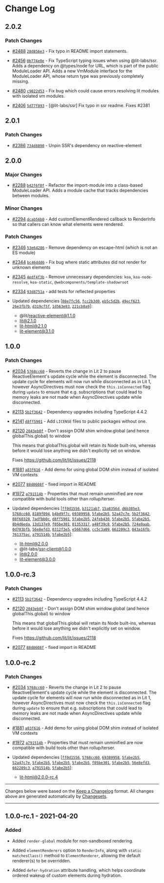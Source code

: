 # Change Log

## 2.0.2

### Patch Changes

- [#2488](https://github.com/lit/lit/pull/2488) [`28d856e3`](https://github.com/lit/lit/commit/28d856e3d737bf0a9f7930d2349671efdd1c0bbb) - Fix typo in README import statements.

- [#2456](https://github.com/lit/lit/pull/2456) [`0b774e0e`](https://github.com/lit/lit/commit/0b774e0e9e8b42bf28ea6107ebd7062d3c0a36ab) - Fix TypeScript typing issues when using @lit-labs/ssr. Adds a dependency on @types/node for URL, which is part of the public ModuleLoader API. Adds a new VmModule interface for the ModuleLoader API, whose return type was previously completely missing.

- [#2480](https://github.com/lit/lit/pull/2480) [`c9022d53`](https://github.com/lit/lit/commit/c9022d53c62a372af5447f58cafbb2a7866b6d70) - Fix bug which could cause errors resolving lit modules with isolated vm modules.

- [#2406](https://github.com/lit/lit/pull/2406) [`5d77f893`](https://github.com/lit/lit/commit/5d77f893c6debb3fb09f2fb81b99ac2aadefe09c) - [@lit-labs/ssr] Fix typo in ssr readme. Fixes #2381

## 2.0.1

### Patch Changes

- [#2386](https://github.com/lit/lit/pull/2386) [`734d8890`](https://github.com/lit/lit/commit/734d88909eb285d935cb583c016242d634fa2c75) - Unpin SSR's dependency on reactive-element

## 2.0.0

### Major Changes

- [#2288](https://github.com/lit/lit/pull/2288) [`b42f6f0f`](https://github.com/lit/lit/commit/b42f6f0f8b18e7efade96ce32a045374fe10530c) - Refactor the import-module into a class-based ModuleLoader API. Adds a module cache that tracks dependencies between modules.

### Minor Changes

- [#2294](https://github.com/lit/lit/pull/2294) [`dcab56b0`](https://github.com/lit/lit/commit/dcab56b0eeef6e05969c3682d3275a30ddf18d97) - Add customElementRendered callback to RenderInfo so that callers can know what elements were rendered.

### Patch Changes

- [#2346](https://github.com/lit/lit/pull/2346) [`53e64286`](https://github.com/lit/lit/commit/53e642868d2f06429dfd9bb33e89e2baa3b45b64) - Remove dependency on escape-html (which is not an ES module)

* [#2344](https://github.com/lit/lit/pull/2344) [`bc46ddd6`](https://github.com/lit/lit/commit/bc46ddd669047e2ce592a680c14f09b7681132e3) - Fix bug where static attributes did not render for unknown elements

- [#2345](https://github.com/lit/lit/pull/2345) [`4edf4f3b`](https://github.com/lit/lit/commit/4edf4f3b93d41c24a79814c303abc7281449d44b) - Remove unnecessary dependencies: `koa`, `koa-node-resolve`, `koa-static`,
  `@webcomponents/template-shadowroot`

* [#2334](https://github.com/lit/lit/pull/2334) [`93d8751a`](https://github.com/lit/lit/commit/93d8751a28237521380ddd6b2a3c1294962ba84e) - add tests for reflected properties

* Updated dependencies [[`08e7fc56`](https://github.com/lit/lit/commit/08e7fc566894d1916dc768c0843fce962ca4d6d4), [`fcc2b3d0`](https://github.com/lit/lit/commit/fcc2b3d0054e69e6f76588ea9f440117b6d0deed), [`eb5c5d2b`](https://github.com/lit/lit/commit/eb5c5d2b2159dcd8b2321fa9a221b8d56d127a11), [`49ecf623`](https://github.com/lit/lit/commit/49ecf6239033e9578184d46116e6b89676d091db), [`26e3fb7b`](https://github.com/lit/lit/commit/26e3fb7ba1d3ef778a9862ff73374802b4b4eb2e), [`d319cf5f`](https://github.com/lit/lit/commit/d319cf5fde1c2b70185ee9a6252067ed0edaf2fc), [`1d563e83`](https://github.com/lit/lit/commit/1d563e830c02a2d1a22e1e939f1ace971b1d1ae7), [`221cb0a9`](https://github.com/lit/lit/commit/221cb0a90787631dcc867959de19febd2ebd3fd0)]:
  - @lit/reactive-element@1.1.0
  - lit@2.1.0
  - lit-html@2.1.0
  - lit-element@3.1.0

## 1.0.0

### Patch Changes

- [#2034](https://github.com/lit/lit/pull/2034) [`5768cc60`](https://github.com/lit/lit/commit/5768cc604dc7fcb2c95165399180179d406bb257) - Reverts the change in Lit 2 to pause ReactiveElement's update cycle while the element is disconnected. The update cycle for elements will now run while disconnected as in Lit 1, however AsyncDirectives must now check the `this.isConnected` flag during `update` to ensure that e.g. subscriptions that could lead to memory leaks are not made when AsyncDirectives update while disconnected.

* [#2113](https://github.com/lit/lit/pull/2113) [`5b2f3642`](https://github.com/lit/lit/commit/5b2f3642ff91931b5b01f8bdd2ed98aba24f1047) - Dependency upgrades including TypeScript 4.4.2

- [#2141](https://github.com/lit/lit/pull/2141) [`d8ff5901`](https://github.com/lit/lit/commit/d8ff590120c2ac4830a1e4917a57a839c8011e39) - Add `LICENSE` files to public packages without one.

* [#2120](https://github.com/lit/lit/pull/2120) [`2043eb0f`](https://github.com/lit/lit/commit/2043eb0fc245f90620ec563aa7df90d7e3a2fa41) - Don't assign DOM shim window.global (and hence globalThis.global) to window

  This means that globalThis.global will retain its Node built-ins, whereas
  before it would lose anything we didn't explicitly set on window.

  Fixes https://github.com/lit/lit/issues/2118

- [#1881](https://github.com/lit/lit/pull/1881) [`a83f616`](https://github.com/lit/lit/commit/a83f616c493b745eb74f19db727731ae5a1f4e49) - Add demo for using global DOM shim instead of isolated VM contexts

* [#2077](https://github.com/lit/lit/pull/2077) [`88d8608f`](https://github.com/lit/lit/commit/88d8608fedb8817edea6ca106f3cf49ed5b896e1) - fixed import in README

- [#1972](https://github.com/lit/lit/pull/1972) [`a791514b`](https://github.com/lit/lit/commit/a791514b426b790de2bfa4c78754fb62815e71d4) - Properties that must remain unminified are now compatible with build tools other than rollup/terser.

- Updated dependencies [[`ff0d1556`](https://github.com/lit/lit/commit/ff0d15568fe79019ebfa6b72b88ba86aac4af91b), [`b3121ab7`](https://github.com/lit/lit/commit/b3121ab7ce71d6947d1081995e962806f32bc5ea), [`15a8356d`](https://github.com/lit/lit/commit/15a8356ddd59a1e80880a93acd21fadc9c24e14b), [`d6b385e3`](https://github.com/lit/lit/commit/d6b385e3e4ae2ff23c1ecc3164fa7bb1a20c7dd5), [`5768cc60`](https://github.com/lit/lit/commit/5768cc604dc7fcb2c95165399180179d406bb257), [`8189f094`](https://github.com/lit/lit/commit/8189f09406a5ee2f2c7351884486944fd46e1d5b), [`b4bd9f7c`](https://github.com/lit/lit/commit/b4bd9f7c7d036da8667cbd7075af4f6d6f27bc32), [`69389958`](https://github.com/lit/lit/commit/69389958ab41b2ad3074fd86926ed18dc9968302), [`5fabe2b5`](https://github.com/lit/lit/commit/5fabe2b5ae4ab8fba9dc2d23a69105d32e4c0705), [`52a47c7e`](https://github.com/lit/lit/commit/52a47c7e25d71ff802083ca9b0751724efd3a4f4), [`5b2f3642`](https://github.com/lit/lit/commit/5b2f3642ff91931b5b01f8bdd2ed98aba24f1047), [`08f60328`](https://github.com/lit/lit/commit/08f60328abf83113fe82c9d8ee43dc71f10a9b77), [`7adfbb0c`](https://github.com/lit/lit/commit/7adfbb0cd32a7eab82551aa6c9d1434e7c4b563e), [`d8ff5901`](https://github.com/lit/lit/commit/d8ff590120c2ac4830a1e4917a57a839c8011e39), [`5fabe2b5`](https://github.com/lit/lit/commit/5fabe2b5ae4ab8fba9dc2d23a69105d32e4c0705), [`24feb430`](https://github.com/lit/lit/commit/24feb4306ec3ddf2996c678a266a211b52f6aff2), [`5fabe2b5`](https://github.com/lit/lit/commit/5fabe2b5ae4ab8fba9dc2d23a69105d32e4c0705), [`5fabe2b5`](https://github.com/lit/lit/commit/5fabe2b5ae4ab8fba9dc2d23a69105d32e4c0705), [`0b4d6eda`](https://github.com/lit/lit/commit/0b4d6eda5220aeb53abe250217d70dcb8f45fe43), [`13d137e9`](https://github.com/lit/lit/commit/13d137e96456e8243fa5e3dbfbaf8d8e510016a7), [`f05be301`](https://github.com/lit/lit/commit/f05be301e36fce93ae887007c0bdd328e5434225), [`01353317`](https://github.com/lit/lit/commit/013533178ded7fb5e533e15f6dc982de25d12b94), [`a48f39c8`](https://github.com/lit/lit/commit/a48f39c8d5872dbc9a19a9bc72b22692950071f5), [`5fabe2b5`](https://github.com/lit/lit/commit/5fabe2b5ae4ab8fba9dc2d23a69105d32e4c0705), [`724a9aab`](https://github.com/lit/lit/commit/724a9aabe263fb9dafee073e74de50a1aeabbe0f), [`0d703bfb`](https://github.com/lit/lit/commit/0d703bfbc9eb515a6bba8bf5ca608bbcd60fee98), [`56e8efd3`](https://github.com/lit/lit/commit/56e8efd3fc654396421e7024f82f0eac9d2c4d33), [`0312f3e5`](https://github.com/lit/lit/commit/0312f3e533611eb3f4f9381594485a33ad003b74), [`e5667d66`](https://github.com/lit/lit/commit/e5667d66f4da58e74206fdef526b1c21a6e45925), [`cc5c3a09`](https://github.com/lit/lit/commit/cc5c3a09a150bd19ce5445333dfb3799d33e03de), [`662209c3`](https://github.com/lit/lit/commit/662209c370d2f5f58cb2f24e558125f91baeebd0), [`043a16fb`](https://github.com/lit/lit/commit/043a16fbfbd55c71fbee399691537765277694ea), [`761375ac`](https://github.com/lit/lit/commit/761375ac9ef28dd0ba8a1f9363aaf5f0df725205), [`a791514b`](https://github.com/lit/lit/commit/a791514b426b790de2bfa4c78754fb62815e71d4), [`5fabe2b5`](https://github.com/lit/lit/commit/5fabe2b5ae4ab8fba9dc2d23a69105d32e4c0705)]:
  - lit-html@2.0.0
  - @lit-labs/ssr-client@1.0.0
  - lit@2.0.0
  - lit-element@3.0.0

## 1.0.0-rc.3

### Patch Changes

- [#2113](https://github.com/lit/lit/pull/2113) [`5b2f3642`](https://github.com/lit/lit/commit/5b2f3642ff91931b5b01f8bdd2ed98aba24f1047) - Dependency upgrades including TypeScript 4.4.2

* [#2120](https://github.com/lit/lit/pull/2120) [`2043eb0f`](https://github.com/lit/lit/commit/2043eb0fc245f90620ec563aa7df90d7e3a2fa41) - Don't assign DOM shim window.global (and hence globalThis.global) to window

  This means that globalThis.global will retain its Node built-ins, whereas
  before it would lose anything we didn't explicitly set on window.

  Fixes https://github.com/lit/lit/issues/2118

- [#2077](https://github.com/lit/lit/pull/2077) [`88d8608f`](https://github.com/lit/lit/commit/88d8608fedb8817edea6ca106f3cf49ed5b896e1) - fixed import in README

## 1.0.0-rc.2

### Patch Changes

- [#2034](https://github.com/lit/lit/pull/2034) [`5768cc60`](https://github.com/lit/lit/commit/5768cc604dc7fcb2c95165399180179d406bb257) - Reverts the change in Lit 2 to pause ReactiveElement's update cycle while the element is disconnected. The update cycle for elements will now run while disconnected as in Lit 1, however AsyncDirectives must now check the `this.isConnected` flag during `update` to ensure that e.g. subscriptions that could lead to memory leaks are not made when AsyncDirectives update while disconnected.

* [#1881](https://github.com/lit/lit/pull/1881) [`a83f616`](https://github.com/lit/lit/commit/a83f616c493b745eb74f19db727731ae5a1f4e49) - Add demo for using global DOM shim instead of isolated VM contexts

- [#1972](https://github.com/lit/lit/pull/1972) [`a791514b`](https://github.com/lit/lit/commit/a791514b426b790de2bfa4c78754fb62815e71d4) - Properties that must remain unminified are now compatible with build tools other than rollup/terser.

- Updated dependencies [[`ff0d1556`](https://github.com/lit/lit/commit/ff0d15568fe79019ebfa6b72b88ba86aac4af91b), [`5768cc60`](https://github.com/lit/lit/commit/5768cc604dc7fcb2c95165399180179d406bb257), [`69389958`](https://github.com/lit/lit/commit/69389958ab41b2ad3074fd86926ed18dc9968302), [`5fabe2b5`](https://github.com/lit/lit/commit/5fabe2b5ae4ab8fba9dc2d23a69105d32e4c0705), [`52a47c7e`](https://github.com/lit/lit/commit/52a47c7e25d71ff802083ca9b0751724efd3a4f4), [`5fabe2b5`](https://github.com/lit/lit/commit/5fabe2b5ae4ab8fba9dc2d23a69105d32e4c0705), [`5fabe2b5`](https://github.com/lit/lit/commit/5fabe2b5ae4ab8fba9dc2d23a69105d32e4c0705), [`5fabe2b5`](https://github.com/lit/lit/commit/5fabe2b5ae4ab8fba9dc2d23a69105d32e4c0705), [`f05be301`](https://github.com/lit/lit/commit/f05be301e36fce93ae887007c0bdd328e5434225), [`5fabe2b5`](https://github.com/lit/lit/commit/5fabe2b5ae4ab8fba9dc2d23a69105d32e4c0705), [`56e8efd3`](https://github.com/lit/lit/commit/56e8efd3fc654396421e7024f82f0eac9d2c4d33), [`662209c3`](https://github.com/lit/lit/commit/662209c370d2f5f58cb2f24e558125f91baeebd0), [`a791514b`](https://github.com/lit/lit/commit/a791514b426b790de2bfa4c78754fb62815e71d4), [`5fabe2b5`](https://github.com/lit/lit/commit/5fabe2b5ae4ab8fba9dc2d23a69105d32e4c0705)]:
  - lit-html@2.0.0-rc.4

---

Changes below were based on the [Keep a Changelog](http://keepachangelog.com/) format. All changes above are generated automatically by [Changesets](https://github.com/atlassian/changesets).

---

<!--
   PRs should document their user-visible changes (if any) in the
   Unreleased section, uncommenting the header as necessary.
-->

<!-- ## [x.y.z] - YYYY-MM-DD -->
<!-- ## Unreleased -->
<!-- ### Changed -->
<!-- ### Added -->
<!-- ### Removed -->
<!-- ### Fixed -->

## 1.0.0-rc.1 - 2021-04-20

### Added

- Added `render-global` module for non-sandboxed rendering.

- Added `elementRenderers` option to `RenderInfo`, along with `static matchesClass()` method to `ElementRenderer`, allowing the default renderer(s) to be overridden.

- Added `defer-hydration` attribute handling, which helps coordinate ordered wakeup of custom elements during hydration.
